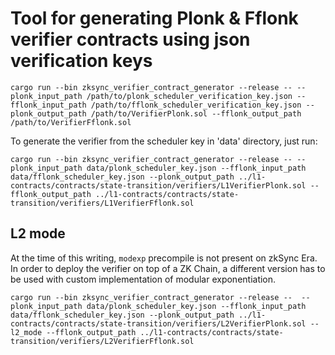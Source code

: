 # Tool for generating Plonk & Fflonk verifier contracts using json verification keys

`cargo run --bin zksync_verifier_contract_generator --release -- --plonk_input_path /path/to/plonk_scheduler_verification_key.json --fflonk_input_path /path/to/fflonk_scheduler_verification_key.json --plonk_output_path /path/to/VerifierPlonk.sol --fflonk_output_path /path/to/VerifierFflonk.sol`

To generate the verifier from the scheduler key in 'data' directory, just run:

```shell
cargo run --bin zksync_verifier_contract_generator --release -- --plonk_input_path data/plonk_scheduler_key.json --fflonk_input_path data/fflonk_scheduler_key.json --plonk_output_path ../l1-contracts/contracts/state-transition/verifiers/L1VerifierPlonk.sol --fflonk_output_path ../l1-contracts/contracts/state-transition/verifiers/L1VerifierFflonk.sol
```

## L2 mode

At the time of this writing, `modexp` precompile is not present on zkSync Era. In order to deploy the verifier on top of a ZK Chain, a different version has to be used with custom implementation of modular exponentiation.

```shell
cargo run --bin zksync_verifier_contract_generator --release --  --plonk_input_path data/plonk_scheduler_key.json --fflonk_input_path data/fflonk_scheduler_key.json --plonk_output_path ../l1-contracts/contracts/state-transition/verifiers/L2VerifierPlonk.sol --l2_mode --fflonk_output_path ../l1-contracts/contracts/state-transition/verifiers/L2VerifierFflonk.sol
```
